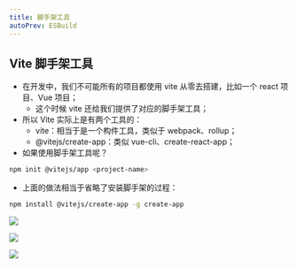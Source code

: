```yaml
---
title: 脚手架工具
autoPrev: ESBuild
---
```


## Vite 脚手架工具

- 在开发中，我们不可能所有的项目都使用 vite 从零去搭建，比如一个 react 项目、Vue 项目；
  - 这个时候 vite 还给我们提供了对应的脚手架工具；
- 所以 Vite 实际上是有两个工具的：
  - vite：相当于是一个构件工具，类似于 webpack、rollup；
  - @vitejs/create-app：类似 vue-cli、create-react-app；
- 如果使用脚手架工具呢？

```sh
npm init @vitejs/app <project-name>
```

- 上面的做法相当于省略了安装脚手架的过程：

```sh
npm install @vitejs/create-app -g create-app
```

![](/pack/vite/12.png)

![](/pack/vite/13.png)

![](/pack/vite/14.png)
